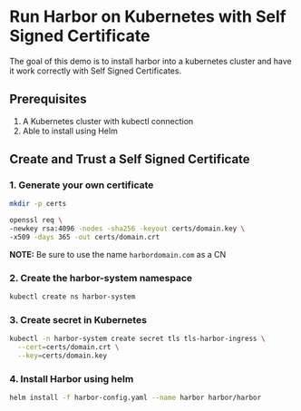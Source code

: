 # Run Harbor on Kubernetes with Self Signed Certificate
The goal of this demo is to install harbor into a kubernetes cluster and have it work correctly with Self Signed Certificates.

## Prerequisites
1. A Kubernetes cluster with kubectl connection
2. Able to install using Helm

## Create and Trust a Self Signed Certificate
### 1. Generate your own certificate
```bash
mkdir -p certs

openssl req \
-newkey rsa:4096 -nodes -sha256 -keyout certs/domain.key \
-x509 -days 365 -out certs/domain.crt
```
<b>NOTE:</b> Be sure to use the name `harbordomain.com` as a CN

### 2. Create the harbor-system namespace
```bash
kubectl create ns harbor-system
```

### 3. Create secret in Kubernetes
```bash
kubectl -n harbor-system create secret tls tls-harbor-ingress \
  --cert=certs/domain.crt \
  --key=certs/domain.key
```

### 4. Install Harbor using helm
```bash
helm install -f harbor-config.yaml --name harbor harbor/harbor
```
